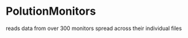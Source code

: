 PolutionMonitors
================

reads data from over 300 monitors spread across their individual files
